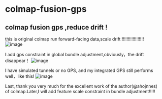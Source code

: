 # colmap-fusion-gps
colmap fusion gps ,reduce drift !
---
this is original colmap run forward-facing data,scale drift !!!!!!!!!!!!!!!!!!
![image](https://github.com/yuancaimaiyi/colmap-fusion-gps/blob/main/1.png)

I add gps constraint in global bundle adjustment,obviously，the drift disappear！
![image](https://github.com/yuancaimaiyi/colmap-fusion-gps/blob/main/3.png)

I have simulated tunnels or no GPS, and my integrated GPS still performs well，like this!
![image](https://github.com/yuancaimaiyi/colmap-fusion-gps/blob/main/4.png)

Last, thank you very much for the excellent work of the author(@ahojnnes) of colmap.Later,I will add feature scale constraint in bundle adjustment!!!!!
